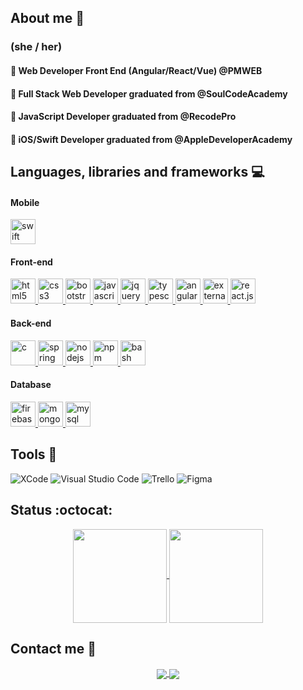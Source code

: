 ## About me :rainbow:
### (she / her)

#### :small_orange_diamond: Web Developer Front End (Angular/React/Vue) @PMWEB 
#### :small_orange_diamond: Full Stack Web Developer graduated from @SoulCodeAcademy
#### :small_orange_diamond: JavaScript Developer graduated from @RecodePro
#### :small_orange_diamond: iOS/Swift Developer graduated from @AppleDeveloperAcademy

## Languages, libraries and frameworks :computer: 

#### Mobile
<img src="https://www.vectorlogo.zone/logos/swift/swift-icon.svg" alt="swift" title="SWIFT" width="40" height="40"/>

#### Front-end
<a href="https://developer.mozilla.org/pt-BR/docs/Web/HTML">
    <img src="https://cdn.jsdelivr.net/gh/devicons/devicon/icons/html5/html5-plain.svg" alt="html5" width="40"
        height="40" title="html5" />
</a>
<a href="https://developer.mozilla.org/pt-BR/docs/Web/CSS">
    <img src="https://cdn.jsdelivr.net/gh/devicons/devicon/icons/css3/css3-plain.svg" alt="css3" width="40"
        height="40" title="css3" />
</a>
<a href="https://getbootstrap.com/">
    <img src="https://cdn.jsdelivr.net/gh/devicons/devicon/icons/bootstrap/bootstrap-original.svg" alt="bootstrap"
        width="40" height="40" title="bootstrap" />
</a>
<a href="https://developer.mozilla.org/en-US/docs/Web/JavaScript">
    <img src="https://cdn.jsdelivr.net/gh/devicons/devicon/icons/javascript/javascript-original.svg" alt="javascript"
        width="40" height="40" title="javascript" />
</a>
<a href="https://jquery.com/">
    <img src="https://cdn.jsdelivr.net/gh/devicons/devicon/icons/jquery/jquery-plain-wordmark.svg" alt="jquery"
        width="40" height="40" title="jquery" />
</a>
<a href="https://www.typescriptlang.org/">
    <img src="https://cdn.jsdelivr.net/gh/devicons/devicon/icons/typescript/typescript-original.svg" alt="typescript"
        width="40" height="40" title="typescript" />
</a>
<a href="https://angular.io/">
    <img src="https://cdn.jsdelivr.net/gh/devicons/devicon/icons/angularjs/angularjs-original.svg" alt="angular"
        width="40" height="40" title="angular" />
</a>
<a href="https://vuejs.org/">
    <img width="40" height="40" title="vue.js" src="https://img.icons8.com/external-tal-revivo-shadow-tal-revivo/40/external-vuejs-an-open-source-javascript-framework-for-building-user-interfaces-and-single-page-applications-logo-shadow-tal-revivo.png" alt="external-vuejs-an-open-source-javascript-framework-for-building-user-interfaces-and-single-page-applications-logo-shadow-tal-revivo"/>
</a>
<a href="https://react.dev/">
    <img width="40" height="40" title="react.js" src="https://upload.wikimedia.org/wikipedia/commons/thumb/a/a7/React-icon.svg/800px-React-icon.svg.png"/>
</a>


#### Back-end

<a href="https://devdocs.io/c/">
    <img src="https://cdn.jsdelivr.net/gh/devicons/devicon/icons/c/c-line.svg" alt="c" width="40"
        height="40" title="c" />
</a>

<a href="https://spring.io/">
    <img src="https://cdn.jsdelivr.net/gh/devicons/devicon/icons/spring/spring-original.svg" alt="spring" width="40"
        height="40" title="spring" />
</a>
<a href="https://nodejs.org">
    <img src="https://cdn.jsdelivr.net/gh/devicons/devicon/icons/nodejs/nodejs-original.svg" alt="nodejs" width="40"
        height="40" title="nodejs" />
</a>
<a href="https://www.npmjs.com/">
    <img src="https://cdn.jsdelivr.net/gh/devicons/devicon/icons/npm/npm-original-wordmark.svg" alt="npm" width="40"
        height="40" title="npm" />
</a>
<a href="https://devdocs.io/bash/">
    <img src="https://cdn.jsdelivr.net/gh/devicons/devicon/icons/bash/bash-original.svg" alt="bash" width="40"
        height="40" title="bash" />
</a>

#### Database
<a href="https://firebase.google.com/">
    <img src="https://cdn.jsdelivr.net/gh/devicons/devicon/icons/firebase/firebase-plain.svg" alt="firebase" width="40"
        height="40" title="firebase" />
</a>
<a href="https://www.mongodb.com/">
    <img src="https://cdn.jsdelivr.net/gh/devicons/devicon/icons/mongodb/mongodb-original-wordmark.svg" alt="mongodb"
        width="40" height="40" title="mongodb" />
</a>
<a href="https://www.mysql.com/">
    <img src="https://cdn.jsdelivr.net/gh/devicons/devicon/icons/mysql/mysql-original-wordmark.svg" alt="mysql"
        width="40" height="40" title="mysql" />
</a>
</p>

## Tools :wrench:

![XCode](https://img.shields.io/badge/-X%20Code-333333?style=flat&logo=X-code&logoColor=007ACC)
![Visual Studio
Code](https://img.shields.io/badge/-Visual%20Studio%20Code-333333?style=flat&logo=visual-studio-code&logoColor=007ACC)
![Trello](https://img.shields.io/badge/-Trello-333333?style=flat&logo=trello&logoColor=007ACC)
![Figma](https://img.shields.io/badge/-Figma-333333?style=flat&logo=figma&logoColor=007ACC)

## Status :octocat:

<p align="center">
    <a href="https://github.com/altgsp">
        <img align="center" height="150em"
            src="https://github-readme-stats.vercel.app/api?username=altgsp&show_icons=true&include_all_commits=true&count_private=true&theme=onedark" />
    </a>
    <a href="https://github.com/altgsp">
        <img align="center" height="150em"
            src="https://github-readme-stats.vercel.app/api/top-langs/?username=altgsp&show_icons=true&include_all_commits=true&hide=html&count_private=true&layout=compact&theme=onedark" />
    </a>

## Contact me :email:
  
<p align="center">
    <a href="https:/www.linkedin.com/in/gesantosp/">
        <img align="center"
            src="https://img.shields.io/badge/LinkedIn-1C1C1C?style=for-the-badge&logo=linkedin&logoColor=00FFFF" </a>
        <a href="mailto:geisa.santos.dir@gmail.com">
            <img align="center"
                src="https://img.shields.io/badge/Gmail-1C1C1C?style=for-the-badge&logo=gmail&logoColor=00FFFF" />
        </a>
</p>


